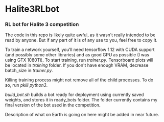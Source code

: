 # Halite3RLbot

### RL bot for Halite 3 competition

The code in this repo is likely quite awful, as it wasn't really intended to be read by anyone. But if any part of it is of any use to you, feel free to copy it.

To train a network yourself, you'll need tensorflow 1.12 with CUDA support (and possibly some other libraries) and as good GPU as possible (I was using GTX 1080Ti). To start training, run *trainer.py*. Tensorboard plots will be located in *training* folder. If you don't have enough VRAM, decrease batch_size in *trainer.py*.

Killing training process might not remove all of the child processes. To do so, run *pkill python3*.

*build_bot.sh* builds a bot ready for deployment using currently saved weights, and stores it in ready_bots folder. The folder currently contains my final version of the bot used in the competition.

Description of what on Earth is going on here might be added in near future.
